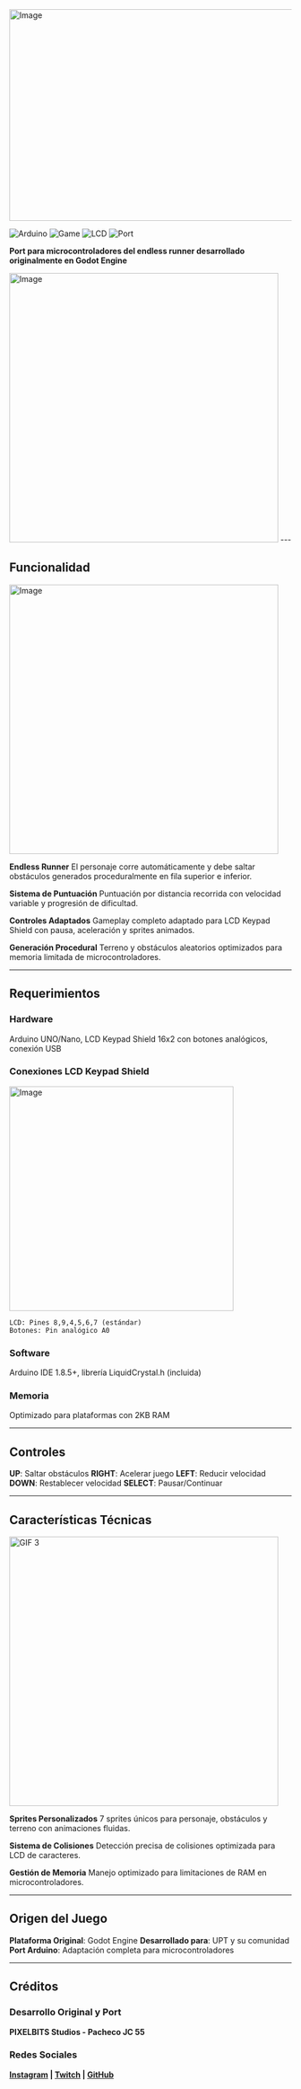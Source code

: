 <img width="526" height="377" alt="Image" src="https://github.com/user-attachments/assets/194b5189-9bf4-4be6-ae5c-4f5dd12d4bfd" />

![Arduino](https://img.shields.io/badge/Arduino-UNO-blue)
![Game](https://img.shields.io/badge/Type-Endless%20Runner-green)
![LCD](https://img.shields.io/badge/Display-16x2-orange)
![Port](https://img.shields.io/badge/Original-Godot%20Engine-red)

**Port para microcontroladores del endless runner desarrollado originalmente en Godot Engine**

<img src="https://github.com/user-attachments/assets/0c8eaad0-cfe1-4784-8e4d-e96012da7df9" width="480" alt="Image" />
---

## **Funcionalidad**

<img src="https://github.com/user-attachments/assets/88e47626-dfd3-4558-b8d4-040136e47cf6" width="480" alt="Image" />


**Endless Runner**
El personaje corre automáticamente y debe saltar obstáculos generados proceduralmente en fila superior e inferior.


**Sistema de Puntuación**
Puntuación por distancia recorrida con velocidad variable y progresión de dificultad.


**Controles Adaptados**
Gameplay completo adaptado para LCD Keypad Shield con pausa, aceleración y sprites animados.


**Generación Procedural**
Terreno y obstáculos aleatorios optimizados para memoria limitada de microcontroladores.


---

## **Requerimientos**

### **Hardware**
Arduino UNO/Nano, LCD Keypad Shield 16x2 con botones analógicos, conexión USB

### **Conexiones LCD Keypad Shield**

<img src="https://github.com/user-attachments/assets/f5a30ca3-01c5-4928-a889-6bf519ba9fe7" width="400" alt="Image" />

```
LCD: Pines 8,9,4,5,6,7 (estándar)
Botones: Pin analógico A0
```

### **Software**
Arduino IDE 1.8.5+, librería LiquidCrystal.h (incluida)

### **Memoria**
Optimizado para plataformas con 2KB RAM

---

## **Controles**

**UP**: Saltar obstáculos
**RIGHT**: Acelerar juego
**LEFT**: Reducir velocidad  
**DOWN**: Restablecer velocidad
**SELECT**: Pausar/Continuar

---

## **Características Técnicas**

<img src="https://github.com/user-attachments/assets/47855a41-d445-45a0-b05e-6bba43ad0830" width="480" alt="GIF 3" />


**Sprites Personalizados**
7 sprites únicos para personaje, obstáculos y terreno con animaciones fluidas.

**Sistema de Colisiones**
Detección precisa de colisiones optimizada para LCD de caracteres.

**Gestión de Memoria**
Manejo optimizado para limitaciones de RAM en microcontroladores.

---

## **Origen del Juego**

**Plataforma Original**: Godot Engine
**Desarrollado para**: UPT y su comunidad
**Port Arduino**: Adaptación completa para microcontroladores

---

## **Créditos**

### **Desarrollo Original y Port**
**PIXELBITS Studios - Pacheco JC 55**

### **Redes Sociales**
**[Instagram](https://www.instagram.com/pixelbits_studios/) | [Twitch](https://www.twitch.tv/pixelbits_studio/about) | [GitHub](https://github.com/Pacheco55/PIXELBITS-Studio-blog/tree/HTMLpbsb)**
